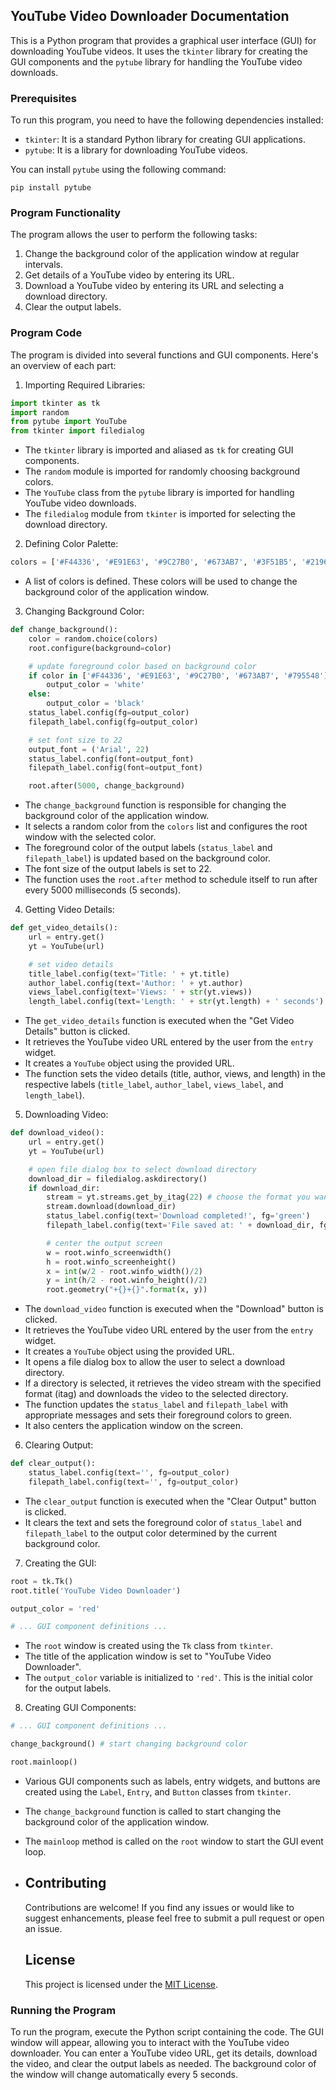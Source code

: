 ## YouTube Video Downloader Documentation

This is a Python program that provides a graphical user interface (GUI) for downloading YouTube videos. It uses the `tkinter` library for creating the GUI components and the `pytube` library for handling the YouTube video downloads.

### Prerequisites

To run this program, you need to have the following dependencies installed:

- `tkinter`: It is a standard Python library for creating GUI applications.
- `pytube`: It is a library for downloading YouTube videos.

You can install `pytube` using the following command:

```
pip install pytube
```

### Program Functionality

The program allows the user to perform the following tasks:

1. Change the background color of the application window at regular intervals.
2. Get details of a YouTube video by entering its URL.
3. Download a YouTube video by entering its URL and selecting a download directory.
4. Clear the output labels.

### Program Code

The program is divided into several functions and GUI components. Here's an overview of each part:

1. Importing Required Libraries:

```python
import tkinter as tk
import random
from pytube import YouTube
from tkinter import filedialog
```

- The `tkinter` library is imported and aliased as `tk` for creating GUI components.
- The `random` module is imported for randomly choosing background colors.
- The `YouTube` class from the `pytube` library is imported for handling YouTube video downloads.
- The `filedialog` module from `tkinter` is imported for selecting the download directory.

2. Defining Color Palette:

```python
colors = ['#F44336', '#E91E63', '#9C27B0', '#673AB7', '#3F51B5', '#2196F3', '#00BCD4', '#009688', '#4CAF50', '#FFC107', '#FF9800', '#795548']
```

- A list of colors is defined. These colors will be used to change the background color of the application window.

3. Changing Background Color:

```python
def change_background():
    color = random.choice(colors)
    root.configure(background=color)

    # update foreground color based on background color
    if color in ['#F44336', '#E91E63', '#9C27B0', '#673AB7', '#795548']:
        output_color = 'white'
    else:
        output_color = 'black'
    status_label.config(fg=output_color)
    filepath_label.config(fg=output_color)

    # set font size to 22
    output_font = ('Arial', 22)
    status_label.config(font=output_font)
    filepath_label.config(font=output_font)

    root.after(5000, change_background)
```

- The `change_background` function is responsible for changing the background color of the application window.
- It selects a random color from the `colors` list and configures the root window with the selected color.
- The foreground color of the output labels (`status_label` and `filepath_label`) is updated based on the background color.
- The font size of the output labels is set to 22.
- The function uses the `root.after` method to schedule itself to run after every 5000 milliseconds (5 seconds).

4. Getting Video Details:

```python
def get_video_details():
    url = entry.get()
    yt = YouTube(url)

    # set video details
    title_label.config(text='Title: ' + yt.title)
    author_label.config(text='Author: ' + yt.author)
    views_label.config(text='Views: ' + str(yt.views))
    length_label.config(text='Length: ' + str(yt.length) + ' seconds')
```

- The `get_video_details` function is executed when the "Get Video Details" button is clicked.
- It retrieves the YouTube video URL entered by the user from the `entry` widget.
- It creates a `YouTube` object using the provided URL.
- The function sets the video details (title, author, views, and length) in the respective labels (`title_label`, `author_label`, `views_label`, and `length_label`).

5. Downloading Video:

```python
def download_video():
    url = entry.get()
    yt = YouTube(url)

    # open file dialog box to select download directory
    download_dir = filedialog.askdirectory()
    if download_dir:
        stream = yt.streams.get_by_itag(22) # choose the format you want to download
        stream.download(download_dir)
        status_label.config(text='Download completed!', fg='green')
        filepath_label.config(text='File saved at: ' + download_dir, fg='green')

        # center the output screen
        w = root.winfo_screenwidth()
        h = root.winfo_screenheight()
        x = int(w/2 - root.winfo_width()/2)
        y = int(h/2 - root.winfo_height()/2)
        root.geometry("+{}+{}".format(x, y))
```

- The `download_video` function is executed when the "Download" button is clicked.
- It retrieves the YouTube video URL entered by the user from the `entry` widget.
- It creates a `YouTube` object using the provided URL.
- It opens a file dialog box to allow the user to select a download directory.
- If a directory is selected, it retrieves the video stream with the specified format (itag) and downloads the video to the selected directory.
- The function updates the `status_label` and `filepath_label` with appropriate messages and sets their foreground colors to green.
- It also centers the application window on the screen.

6. Clearing Output:

```python
def clear_output():
    status_label.config(text='', fg=output_color)
    filepath_label.config(text='', fg=output_color)
```

- The `clear_output` function is executed when the "Clear Output" button is clicked.
- It clears the text and sets the foreground color of `status_label` and `filepath_label` to the output color determined by the current background color.

7. Creating the GUI:

```python
root = tk.Tk()
root.title('YouTube Video Downloader')

output_color = 'red'

# ... GUI component definitions ...
```

- The `root` window is created using the `Tk` class from `tkinter`.
- The title of the application window is set to "YouTube Video Downloader".
- The `output_color` variable is initialized to `'red'`. This is the initial color for the output labels.

8. Creating GUI Components:

```python
# ... GUI component definitions ...

change_background() # start changing background color

root.mainloop()
```

- Various GUI components such as labels, entry widgets, and buttons are created using the `Label`, `Entry`, and `Button` classes from `tkinter`.
- The `change_background` function is called to start changing the background color of the application window.
- The `mainloop` method is called on the `root` window to start the GUI event loop.

- 
  <h2 id="contributing">Contributing</h2>
  <p>Contributions are welcome! If you find any issues or would like to suggest enhancements, please feel free to submit a pull request or open an issue.</p>

  <h2 id="license">License</h2>
  <p>This project is licensed under the <a href="LICENSE">MIT License</a>.</p>
</body>
</html>


### Running the Program

To run the program, execute the Python script containing the code. The GUI window will appear, allowing you to interact with the YouTube video downloader. You can enter a YouTube video URL, get its details, download the video, and clear the output labels as needed. The background color of the window will change automatically every 5 seconds.
